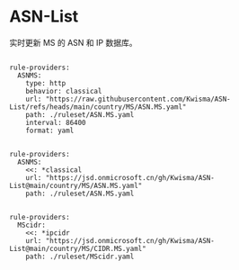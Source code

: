 
# ASN-List

实时更新 MS 的 ASN 和 IP 数据库。

<pre><code class="language-javascript">
rule-providers:
  ASNMS:
    type: http
    behavior: classical
    url: "https://raw.githubusercontent.com/Kwisma/ASN-List/refs/heads/main/country/MS/ASN.MS.yaml"
    path: ./ruleset/ASN.MS.yaml
    interval: 86400
    format: yaml
</code></pre>

<pre><code class="language-javascript">
rule-providers:
  ASNMS:
    <<: *classical
    url: "https://jsd.onmicrosoft.cn/gh/Kwisma/ASN-List@main/country/MS/ASN.MS.yaml"
    path: ./ruleset/ASN.MS.yaml
</code></pre>

<pre><code class="language-javascript">
rule-providers:
  MScidr:
    <<: *ipcidr
    url: "https://jsd.onmicrosoft.cn/gh/Kwisma/ASN-List@main/country/MS/CIDR.MS.yaml"
    path: ./ruleset/MScidr.yaml
</code></pre>